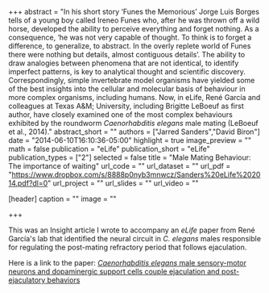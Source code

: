 +++
abstract = "In his short story ‘Funes the Memorious’ Jorge Luis Borges tells of a young boy called Ireneo Funes who, after he was thrown off a wild horse, developed the ability to perceive everything and forget nothing. As a consequence, ‘he was not very capable of thought. To think is to forget a difference, to generalize, to abstract. In the overly replete world of Funes there were nothing but details, almost contiguous details’. The ability to draw analogies between phenomena that are not identical, to identify imperfect patterns, is key to analytical thought and scientific discovery. Correspondingly, simple invertebrate model organisms have yielded some of the best insights into the cellular and molecular basis of behaviour in more complex organisms, including humans. Now, in eLife, René García and colleagues at Texas A&M; University, including Brigitte LeBoeuf as first author, have closely examined one of the most complex behaviours exhibited by the roundworm *Caenorhabditis elegans* male mating (LeBoeuf et al., 2014)."
abstract_short = ""
authors = ["Jarred Sanders","David Biron"]
date = "2014-06-10T16:10:36-05:00"
highlight = true
image_preview = ""
math = false
publication = "eLife"
publication_short = "eLife"
publication_types = ["2"]
selected = false
title = "Male Mating Behaviour: The importance of waiting"
url_code = ""
url_dataset = ""
url_pdf = "https://www.dropbox.com/s/8888p0nyb3mnwcz/Sanders%20eLife%202014.pdf?dl=0"
url_project = ""
url_slides = ""
url_video = ""

[header]
  caption = ""
  image = ""

+++

This was an Insight article I wrote to accompany an *eLife* paper from René García's lab that identified the neural circuit in *C. elegans* males responsible for regulating the post-mating refractory period that follows ejaculation. 

Here is a link to the paper: <a href="https://elifesciences.org/articles/02938/">*Caenorhabditis elegans* male sensory-motor neurons and dopaminergic support cells couple ejaculation and post-ejaculatory behaviors</a>




